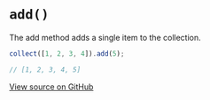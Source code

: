 # `add()`

The add method adds a single item to the collection.

```js
collect([1, 2, 3, 4]).add(5);

// [1, 2, 3, 4, 5]
```


[View source on GitHub](https://github.com/ecrmnn/collect.js/blob/master/src/methods/add.js)
